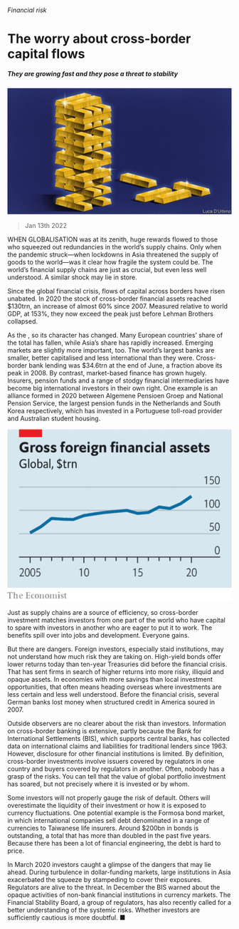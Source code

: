 ###### Financial risk

# The worry about cross-border capital flows 

##### They are growing fast and they pose a threat to stability 

![image](images/20220115_ldd002.jpg) 

> Jan 13th 2022 

WHEN GLOBALISATION was at its zenith, huge rewards flowed to those who squeezed out redundancies in the world’s supply chains. Only when the pandemic struck—when lockdowns in Asia threatened the supply of goods to the world—was it clear how fragile the system could be. The world’s financial supply chains are just as crucial, but even less well understood. A similar shock may lie in store.

Since the global financial crisis, flows of capital across borders have risen unabated. In 2020 the stock of cross-border financial assets reached $130trn, an increase of almost 60% since 2007. Measured relative to world GDP, at 153%, they now exceed the peak just before Lehman Brothers collapsed.


As the , so its character has changed. Many European countries’ share of the total has fallen, while Asia’s share has rapidly increased. Emerging markets are slightly more important, too. The world’s largest banks are smaller, better capitalised and less international than they were. Cross-border bank lending was $34.6trn at the end of June, a fraction above its peak in 2008. By contrast, market-based finance has grown hugely. Insurers, pension funds and a range of stodgy financial intermediaries have become big international investors in their own right. One example is an alliance formed in 2020 between Algemene Pensioen Groep and National Pension Service, the largest pension funds in the Netherlands and South Korea respectively, which has invested in a Portuguese toll-road provider and Australian student housing.

![image](images/20220115_LDC402.png) 


Just as supply chains are a source of efficiency, so cross-border investment matches investors from one part of the world who have capital to spare with investors in another who are eager to put it to work. The benefits spill over into jobs and development. Everyone gains.

But there are dangers. Foreign investors, especially staid institutions, may not understand how much risk they are taking on. High-yield bonds offer lower returns today than ten-year Treasuries did before the financial crisis. That has sent firms in search of higher returns into more risky, illiquid and opaque assets. In economies with more savings than local investment opportunities, that often means heading overseas where investments are less certain and less well understood. Before the financial crisis, several German banks lost money when structured credit in America soured in 2007.

Outside observers are no clearer about the risk than investors. Information on cross-border banking is extensive, partly because the Bank for International Settlements (BIS), which supports central banks, has collected data on international claims and liabilities for traditional lenders since 1963. However, disclosure for other financial institutions is limited. By definition, cross-border investments involve issuers covered by regulators in one country and buyers covered by regulators in another. Often, nobody has a grasp of the risks. You can tell that the value of global portfolio investment has soared, but not precisely where it is invested or by whom.

Some investors will not properly gauge the risk of default. Others will overestimate the liquidity of their investment or how it is exposed to currency fluctuations. One potential example is the Formosa bond market, in which international companies sell debt denominated in a range of currencies to Taiwanese life insurers. Around $200bn in bonds is outstanding, a total that has more than doubled in the past five years. Because there has been a lot of financial engineering, the debt is hard to price.

In March 2020 investors caught a glimpse of the dangers that may lie ahead. During turbulence in dollar-funding markets, large institutions in Asia exacerbated the squeeze by stampeding to cover their exposures. Regulators are alive to the threat. In December the BIS warned about the opaque activities of non-bank financial institutions in currency markets. The Financial Stability Board, a group of regulators, has also recently called for a better understanding of the systemic risks. Whether investors are sufficiently cautious is more doubtful. ■

